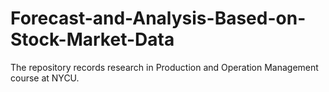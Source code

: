 # Forecast-and-Analysis-Based-on-Stock-Market-Data
The repository records research in Production and Operation Management course at NYCU.
